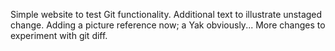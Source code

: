 Simple website to test Git functionality.
Additional text to illustrate unstaged change.
Adding a picture reference now; a Yak obviously...
More changes to experiment with git diff.
